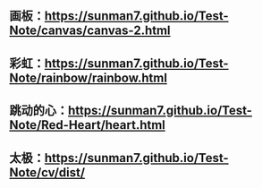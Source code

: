 ## 画板：https://sunman7.github.io/Test-Note/canvas/canvas-2.html
## 彩虹：https://sunman7.github.io/Test-Note/rainbow/rainbow.html
## 跳动的心：https://sunman7.github.io/Test-Note/Red-Heart/heart.html
## 太极：https://sunman7.github.io/Test-Note/cv/dist/
